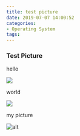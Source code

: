 ```yaml
---
title: test picture
date: 2019-07-07 14:00:52
categories:
- Operating System
tags:
---
```


### Test Picture

hello

![](https://timgsa.baidu.com/timg?image&quality=80&size=b9999_10000&sec=1563084218&di=dd64dd6a4c7acd14ab7bc329b174874b&imgtype=jpg&er=1&src=http%3A%2F%2Fb-ssl.duitang.com%2Fuploads%2Fitem%2F201112%2F12%2F20111212231520_3NaUV.jpg)

world

![](https://ss3.bdstatic.com/70cFv8Sh_Q1YnxGkpoWK1HF6hhy/it/u=1572235173,2644621104&fm=26&gp=0.jpg)

my picture

![alt](https://taogenjia.com/pic01.jpg)

